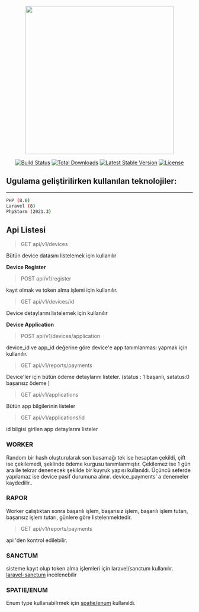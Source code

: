 
<p align="center"><a href="https://laravel.com" target="_blank"><img src="https://raw.githubusercontent.com/laravel/art/master/logo-lockup/5%20SVG/2%20CMYK/1%20Full%20Color/laravel-logolockup-cmyk-red.svg" width="400"></a></p>  
  
<p align="center">  
<a href="https://travis-ci.org/laravel/framework"><img src="https://travis-ci.org/laravel/framework.svg" alt="Build Status"></a>  
<a href="https://packagist.org/packages/laravel/framework"><img src="https://img.shields.io/packagist/dt/laravel/framework" alt="Total Downloads"></a>  
<a href="https://packagist.org/packages/laravel/framework"><img src="https://img.shields.io/packagist/v/laravel/framework" alt="Latest Stable Version"></a>  
<a href="https://packagist.org/packages/laravel/framework"><img src="https://img.shields.io/packagist/l/laravel/framework" alt="License"></a>  
</p>  

Ugulama geliştirilirken kullanılan teknolojiler:
---
______

```bash
PHP (8.0)
Laravel (8)
PhpStorm (2021.3)
```
  
## Api Listesi

>   GET api/v1/devices
  
Bütün device datasını listelemek için kullanılır

**Device Register**
> POST api/v1/register

kayıt olmak ve token alma işlemi için kullanılır.
  
>   GET api/v1/devices/id

  Device detaylarını listelemek için kullanılır
  
  **Device Application**
> POST api/v1/devices/application

device_id ve app_id değerine göre device'e app tanımlanması yapmak için kullanılır.

> GET api/v1/reports/payments

Device'ler için bütün ödeme detaylarını listeler. (status : 1 başarılı, satatus:0 başarısız ödeme ) 

> GET api/v1/applications

Bütün app bilgilerinin listeler

> GET api/v1/applications/id

id bilgisi girilen app detaylarını listeler

### WORKER
Random bir hash oluşturularak son basamağı tek ise hesaptan çekildi, çift ise çekilemedi, şeklinde ödeme kurgusu tanımlanmıştır. Çekilemez ise 1 gün ara ile tekrar denenecek şekilde bir kuyruk yapısı kullanıldı. Üçüncü seferde yapılamaz ise device pasif durumuna alınır. device_payments’ a denemeler kaydedilir..

### RAPOR
Worker çalıştıktan sonra başarılı işlem, başarısız işlem, başarılı işlem tutarı, başarısız işlem tutarı, günlere göre listelenmektedir.

> GET api/v1/reports/payments

api 'den kontrol edilebilir.

### SANCTUM
sisteme kayıt olup token alma işlemleri için laravel/sanctum kullanılır. [laravel-sanctum](https://laravel.com/docs/8.x/sanctum) incelenebilir

### SPATIE/ENUM
Enum type kullanabilrmek için [spatie/enum](https://github.com/spatie/laravel-enum) kullanıldı.

